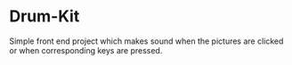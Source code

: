 # Drum-Kit
Simple front end project which makes sound when the pictures are clicked or when corresponding keys are pressed.
